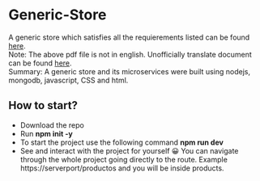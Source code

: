 # Generic-Store       
A generic store which satisfies all the requierements listed can be found [here](https://drive.google.com/file/d/1_vupnvP1cPOIjzI2B9TUwKrvqhD85s1N/view?usp=sharing).       
Note: The above pdf file is not in english. Unofficially translate document can be found [here](https://drive.google.com/file/d/1hajMspOuR2NP8fx0EF1Kq7U51xgqAjC-/view?usp=sharing).          
Summary: A generic store and its microservices were built using nodejs, mongodb, javascript, CSS and html.        
## How to start?
* Download the repo
* Run **npm init -y**
* To start the project use the following command **npm run dev**
* See and interact with the project for yourself :grinning:
You can navigate through the whole project going directly to the route. Example https://serverport/productos and you will be inside products. 
